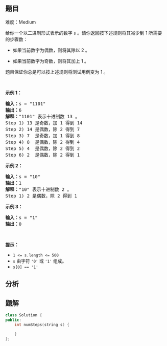
## 题目
难度：Medium
<p>给你一个以二进制形式表示的数字 <code>s</code> 。请你返回按下述规则将其减少到 1 所需要的步骤数：</p>

<ul>
	<li>
	<p>如果当前数字为偶数，则将其除以 2 。</p>
	</li>
	<li>
	<p>如果当前数字为奇数，则将其加上 1 。</p>
	</li>
</ul>

<p>题目保证你总是可以按上述规则将测试用例变为 1 。</p>

<p>&nbsp;</p>

<p><strong>示例 1：</strong></p>

<pre><strong>输入：</strong>s = &quot;1101&quot;
<strong>输出：</strong>6
<strong>解释：</strong>&quot;1101&quot; 表示十进制数 13 。
Step 1) 13 是奇数，加 1 得到 14&nbsp;
Step 2) 14 是偶数，除 2 得到 7
Step 3) 7  是奇数，加 1 得到 8
Step 4) 8  是偶数，除 2 得到 4&nbsp; 
Step 5) 4  是偶数，除 2 得到 2&nbsp;
Step 6) 2  是偶数，除 2 得到 1&nbsp; 
</pre>

<p><strong>示例 2：</strong></p>

<pre><strong>输入：</strong>s = &quot;10&quot;
<strong>输出：</strong>1
<strong>解释：</strong>&quot;10&quot; 表示十进制数 2 。
Step 1) 2 是偶数，除 2 得到 1 
</pre>

<p><strong>示例 3：</strong></p>

<pre><strong>输入：</strong>s = &quot;1&quot;
<strong>输出：</strong>0
</pre>

<p>&nbsp;</p>

<p><strong>提示：</strong></p>

<ul>
	<li><code>1 &lt;= s.length&nbsp;&lt;= 500</code></li>
	<li><code>s</code> 由字符 <code>&#39;0&#39;</code> 或 <code>&#39;1&#39;</code> 组成。</li>
	<li><code>s[0] == &#39;1&#39;</code></li>
</ul>

## 分析

## 题解
```cpp
class Solution {
public:
    int numSteps(string s) {

    }
};
```